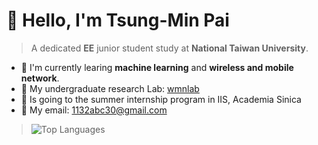 # :wave: Hello, I'm Tsung-Min Pai
> A dedicated **EE** junior student study at **National Taiwan University**.  

* :open_book: I'm currently learing **machine learning** and **wireless and mobile network**.
* 📱 My undergraduate research Lab: [wmnlab](http://wmnlab.ee.ntu.edu.tw/lab/index.html) 
* 📝 Is going to the summer internship program in IIS, Academia Sinica 
* 💌 My email: 1132abc30@gmail.com

> ![Top Languages](https://github-readme-stats-sigma-five.vercel.app/api/top-langs/?username=Bai1026&layout=compact&hide=HTML)
